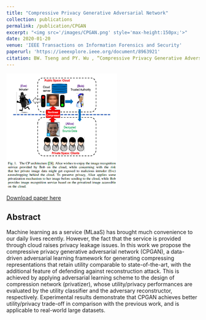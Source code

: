```yaml
---
title: "Compressive Privacy Generative Adversarial Network"
collection: publications
permalink: /publication/CPGAN
excerpt: "<img src='/images/CPGAN.png' style='max-height:150px;'>"
date: 2020-01-20
venue: 'IEEE Transactions on Information Forensics and Security'
paperurl: 'https://ieeexplore.ieee.org/document/8963921'
citation: BW. Tseng and PY. Wu , “Compressive Privacy Generative Adversarial Network,” IEEE Transactions on Information Forensics and Security, vol. 15, 2499~2513, 2020
---
```




<img src='/images/CPGAN.png' style='max-height:300px;'>

[Download paper here](https://ieeexplore.ieee.org/document/8963921)

## Abstract
Machine learning as a service (MLaaS) has brought much convenience to our daily lives recently. However, the fact that the service is provided through cloud raises privacy leakage issues. In this work we propose the compressive privacy generative adversarial network (CPGAN), a data-driven adversarial learning framework for generating compressing representations that retain utility comparable to state-of-the-art, with the additional feature of defending against reconstruction attack. This is achieved by applying adversarial learning scheme to the design of compression network (privatizer), whose utility/privacy performances are evaluated by the utility classifier and the adversary reconstructor, respectively. Experimental results demonstrate that CPGAN achieves better utility/privacy trade-off in comparison with the previous work, and is applicable to real-world large datasets.